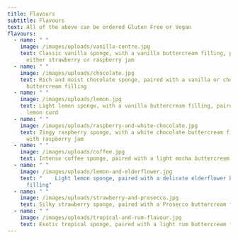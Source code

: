 ```yaml
---
title: Flavours
subtitle: Flavours
text: All of the above can be ordered Gluten Free or Vegan
flavours:
  - name: " "
    image: /images/uploads/vanilla-centre.jpg
    text: Classic vanilla sponge, with a vanilla buttercream filling, paired with
      either strawberry or raspberry jam
  - name: " "
    image: /images/uploads/chocolate.jpg
    text: Rich and moist chocolate sponge, paired with a vanilla or chocolate
      buttercream filling
  - name: " "
    image: /images/uploads/lemon.jpg
    text: Light lemon sponge, with a vanilla buttercream filling, paired with tangy
      lemon curd
  - name: " "
    image: /images/uploads/raspberry-and-white-chocolate.jpg
    text: Zingy raspberry sponge, with a white chocolate buttercream filling, paired
      with raspberry jam
  - name: " "
    image: /images/uploads/coffee.jpg
    text: Intense coffee sponge, paired with a light mocha buttercream filling
  - name: " "
    image: /images/uploads/lemon-and-elderflower.jpg
    text: "    Light lemon sponge, paired with a delicate elderflower buttercream
      filling"
  - name: " "
    image: /images/uploads/strawberry-and-prosecco.jpg
    text: Silky strawberry sponge, paired with a Prosecco buttercream filling
  - name: " "
    image: /images/uploads/tropical-and-rum-flavour.jpg
    text: Exotic tropical sponge, paired with a light rum buttercream filling
---
```

